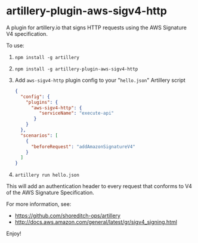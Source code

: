 # artillery-plugin-aws-sigv4-http
A plugin for artillery.io that signs HTTP requests using the AWS Signature V4 specification.

To use:

1. `npm install -g artillery`
2. `npm install -g artillery-plugin-aws-sigv4-http`
3. Add `aws-sigv4-http` plugin config to your "`hello.json`" Artillery script

    ```json
    {
      "config": {
        "plugins": {
          "aws-sigv4-http": {
             "serviceName": "execute-api"
           }
        }
      },
      "scenarios": [
        {
          "beforeRequest": "addAmazonSignatureV4"
        }
      ]
    }
    ```

4. `artillery run hello.json`

This will add an authentication header to every request that conforms to V4 of the AWS Signature Specification.

For more information, see:

* https://github.com/shoreditch-ops/artillery
* http://docs.aws.amazon.com/general/latest/gr/sigv4_signing.html

Enjoy!
